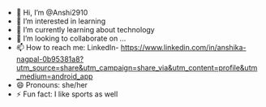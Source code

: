 - 👋 Hi, I’m @Anshi2910
- 👀 I’m interested in learning
- 🌱 I’m currently learning about technology
- 💞️ I’m looking to collaborate on ...
- 📫 How to reach me: LinkedIn- https://www.linkedin.com/in/anshika-nagpal-0b95381a8?utm_source=share&utm_campaign=share_via&utm_content=profile&utm_medium=android_app
- 😄 Pronouns: she/her
- ⚡ Fun fact: I like sports as well

<!---
Anshi2910/Anshi2910 is a ✨ special ✨ repository because its `README.md` (this file) appears on your GitHub profile.
You can click the Preview link to take a look at your changes.
--->
